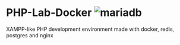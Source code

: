 # PHP-Lab-Docker ![mariadb](https://github.com/unizLike/PHP-Lab-Docker/actions/workflows/main.yml/badge.svg?branch=postgres)
XAMPP-like PHP development environment made with docker, redis, postgres and nginx
